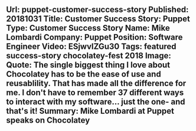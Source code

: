 Url: puppet-customer-success-story
Published: 20181031
Title: Customer Success Story: Puppet
Type: Customer Success Story
Name: Mike Lombardi
Company: Puppet
Position: Software Engineer
Video: ESjwvIZGu30
Tags: featured success-story chocolatey-fest 2018
Image: <img class="lazy" src="data:image/gif;base64,R0lGODlhAQABAIAAAAAAAP///yH5BAEAAAAALAAAAAABAAEAAAIBRAA7" data-src="/content/images/videos/01-02.jpg" alt="Mike Lombardi at Puppet" title="Mike Lombardi at Puppet" />
Quote: The single biggest thing I love about Chocolatey has to be the ease of use and reusablility. That has made all the difference for me. I don't have to remember 37 different ways to interact with my software... just the one- and that's it!
Summary: Mike Lombardi at Puppet speaks on Chocolatey
---